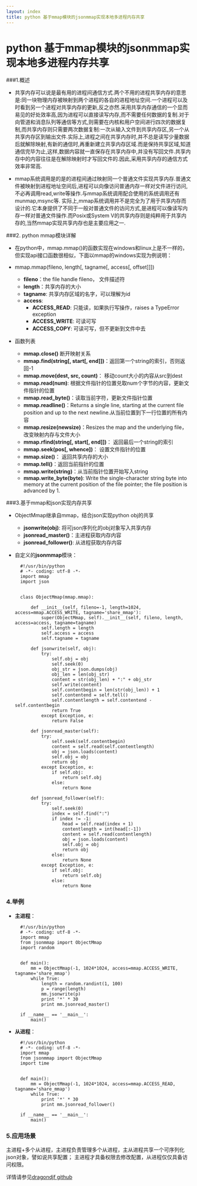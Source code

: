 ```yaml
---
layout: index
title: python 基于mmap模块的jsonmmap实现本地多进程内存共享
---
```

python 基于mmap模块的jsonmmap实现本地多进程内存共享
================================================
###1.概述
+ 共享内存可以说是最有用的进程间通信方式.两个不用的进程共享内存的意思是:同一块物理内存被映射到两个进程的各自的进程地址空间.一个进程可以及时看到另一个进程对共享内存的更新,反之亦然.采用共享内存通信的一个显而易见的好处效率高,因为进程可以直接读写内存,而不需要任何数据的复制.对于向管道和消息队列等通信等方式,则需要在内核和用户空间进行四次的数据复制,而共享内存则只需要两次数据复制:一次从输入文件到共享内存区,另一个从共享内存区到输出文件.实际上,进程之间在共享内存时,并不总是读写少量数据后就解除映射,有新的通信时,再重新建立共享内存区域.而是保持共享区域,知道通信完毕为止,这样,数据内容就一直保存在共享内存中,并没有写回文件.共享内存中的内容往往是在解除映射时才写回文件的.因此,采用共享内存的通信方式效率非常高.

+ mmap系统调用是的是的进程间通过映射同一个普通文件实现共享内存.普通文件被映射到进程地址空间后,进程可以向像访问普通内存一样对文件进行访问,不必再调用read,write等操作.与mmap系统调用配合使用的系统调用还有munmap,msync等.
    实际上,mmap系统调用并不是完全为了用于共享内存而设计的.它本身提供了不同于一般对普通文件的访问方式,是进程可以像读写内存一样对普通文件操作.而Posix或System V的共享内存则是纯粹用于共享内存的,当然mmap实现共享内存也是主要应用之一. 

###2. python mmap模块详解
+ 在python中，mmap.mmap()的函数实现在windows和linux上是不一样的，但实现api接口函数很相似，下面以mmap的windows实现为例说明：

+ mmap.mmap(fileno, length[, tagname[, access[, offset]]]) 
    + **fileno**：the file handle fileno， 文件描述符
    + **length**：共享内存的大小
    + **tagname**: 共享内存区域的名字，可以理解为id
    + **access**:  
        + **ACCESS_READ**: 只能读，如果执行写操作，raises a TypeError exception
        + **ACCESS_WRITE**: 可读可写
        + **ACCESS_COPY**: 可读可写，但不更新到文件中去

+ 函数列表
    + **mmap.close()** 断开映射关系
    + **mmap.find(string[, start[, end]])**：返回第一个string的索引，否则返回-1
    + **mmap.move(dest, src, count)**： 移动count大小的内容从src到dest
    + **mmap.read(num)**: 根据文件指针的位置兑取num个字节的内容，更新文件指针的位置
    + **mmap.read_byte()**：读取当前字符，更新文件指针位置
    + **mmap.readline()**：Returns a single line, starting at the current file position and up to the next newline.从当前位置到下一行位置的所有内容
    + **mmap.resize(newsize)**：Resizes the map and the underlying file，改变映射内存与文件大小
    + **mmap.rfind(string[, start[, end]])**： 返回最后一个string的索引
    + **mmap.seek(pos[, whence])**： 设置文件指针的位置
    + **mmap.size()**： 返回共享内存的大小
    + **mmap.tell()**：返回当前指针的位置
    + **mmap.write(string)**：从当前指针位置开始写入string
    + **mmap.write_byte(byte)**: Write the single-character string byte into memory at the current position of the file pointer; the file position is advanced by 1. 

###3.基于mmap和json实现内存共享
+ ObjectMmap继承自mmap，结合json实现python obj的共享
    + **jsonwrite(obj)**: 将可json序列化的obj对象写入共享内存
    + **jsonread_master()**：主进程获取内存内容
    + **jsonread_follower()**: 从进程获取内存内容
+ 自定义的**jsonmmap**模块：



        #!/usr/bin/python
        # -*- coding: utf-8 -*-
        import mmap
        import json
        
        
        class ObjectMmap(mmap.mmap):
        
            def __init__(self, fileno=-1, length=1024, access=mmap.ACCESS_WRITE, tagname='share_mmap'):
                super(ObjectMmap, self).__init__(self, fileno, length, access=access, tagname=tagname)
                self.length = length
                self.access = access
                self.tagname = tagname
        
            def jsonwrite(self, obj):
                try:
                    self.obj = obj
                    self.seek(0)
                    obj_str = json.dumps(obj)
                    obj_len = len(obj_str)
                    content = str(obj_len) + ":" + obj_str
                    self.write(content)
                    self.contentbegin = len(str(obj_len)) + 1
                    self.contentend = self.tell()
                    self.contentlength = self.contentend - self.contentbegin
                    return True
                except Exception, e:
                    return False
        
            def jsonread_master(self):
                try:
                    self.seek(self.contentbegin)
                    content = self.read(self.contentlength)
                    obj = json.loads(content)
                    self.obj = obj
                    return obj
                except Exception, e:
                    if self.obj:
                        return self.obj
                    else:
                        return None
        
            def jsonread_follower(self):
                try:
                    self.seek(0)
                    index = self.find(":")
                    if index != -1:
                        head = self.read(index + 1)
                        contentlength = int(head[:-1])
                        content = self.read(contentlength)
                        obj = json.loads(content)
                        self.obj = obj
                        return obj
                    else:
                        return None
                except Exception, e:
                    if self.obj:
                        return self.obj
                    else:
                        return None


### 4.举例
+ **主进程**：
        
        #!/usr/bin/python
        # -*- coding: utf-8 -*-
        import mmap
        from jsonmmap import ObjectMmap
        import random


        def main():
            mm = ObjectMmap(-1, 1024*1024, access=mmap.ACCESS_WRITE, tagname='share_mmap')
            while True:
                length = random.randint(1, 100)
                p = range(length)
                mm.jsonwrite(p)
                print '*' * 30
                print mm.jsonread_master()
        
        if __name__ == '__main__':
            main()

+ **从进程**：

        #!/usr/bin/python
        # -*- coding: utf-8 -*-
        import mmap
        from jsonmmap import ObjectMmap
        import time
        
        
        def main():
            mm = ObjectMmap(-1, 1024*1024, access=mmap.ACCESS_READ, tagname='share_mmap')
            while True:
                print '*' * 30
                print mm.jsonread_follower()
        
        if __name__ == '__main__':
            main()

### 5.应用场景
主进程+多个从进程，主进程负责管理多个从进程，主从进程共享一个可序列化json对象，譬如说共享配置；
主进程才具备权限去修改配置，从进程仅仅具备访问权限。

详情请参见[dragondjf github][gitaddr]

[gitaddr]: https://github.com/dragondjf/jsonmmap